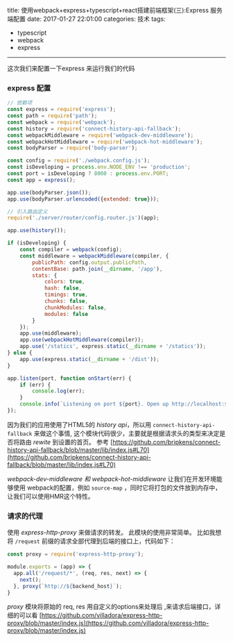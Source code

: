 title: 使用webpack+express+typescript+react搭建前端框架(三):Express 服务端配置
date: 2017-01-27 22:01:00
categories: 技术
tags:
 - typescript
 - webpack
 - express
---

这次我们来配置一下express 来运行我们的代码
<!--more-->
### express 配置


```js
// 依赖项
const express = require('express');
const path = require('path');
const webpack = require('webpack');
const history = require('connect-history-api-fallback');
const webpackMiddleware = require('webpack-dev-middleware');
const webpackHotMiddleware = require('webpack-hot-middleware');
const bodyParser = require('body-parser');

const config = require('./webpack.config.js');
const isDeveloping = process.env.NODE_ENV !== 'production';
const port = isDeveloping ? 8000 : process.env.PORT;
const app = express();

app.use(bodyParser.json());
app.use(bodyParser.urlencoded({extended: true}));

// 引入路由定义
require('./server/router/config.router.js')(app);

app.use(history());

if (isDeveloping) {
    const compiler = webpack(config);
    const middleware = webpackMiddleware(compiler, {
        publicPath: config.output.publicPath,
        contentBase: path.join(__dirname, '/app'),
        stats: {
            colors: true,
            hash: false,
            timings: true,
            chunks: false,
            chunkModules: false,
            modules: false
        }
    });
    app.use(middleware);
    app.use(webpackHotMiddleware(compiler));
	app.use('/statics', express.static(__dirname + '/statics'));
} else {
    app.use(express.static(__dirname + '/dist'));
}

app.listen(port, function onStart(err) {
    if (err) {
        console.log(err);
    }
    console.info(`Listening on port ${port}. Open up http://localhost:${port}/ in your browser.`);
});
```

因为我们的应用使用了HTML5的 *history api*，所以用 `connect-history-api-fallback` 来做这个事情, 这个模块代码很少，主要就是根据请求头的类型来决定是否将路由 *rewite* 到设置的首页。
参考 [https://github.com/bripkens/connect-history-api-fallback/blob/master/lib/index.js#L70](https://github.com/bripkens/connect-history-api-fallback/blob/master/lib/index.js#L70)



*webpack-dev-middleware 和 webpack-hot-middleware* 让我们在开发环境能够使用 webpack的配置，例如 `source-map` ，同时它将打包的文件放到内存中，让我们可以使用HMR这个特性。

### 请求的代理

使用 *express-http-proxy* 来做请求的转发。 此模块的使用非常简单。 比如我想将 `/request` 前缀的请求全部代理到后端的接口上，代码如下：
```js
const proxy = require('express-http-proxy');

module.exports = (app) => {
  app.all('/request/*', (req, res, next) => {
    next();
  }, proxy(`http://${backend_host}`);
}
```

*proxy* 模块将原始的 req, res 用自定义的options来处理后 ,来请求后端接口，详细的可以看 [https://github.com/villadora/express-http-proxy/blob/master/index.js](https://github.com/villadora/express-http-proxy/blob/master/index.js)

